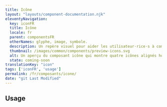 ```yaml
---
title: Icône
layout: "layouts/component-documentation.njk"
eleventyNavigation:
  key: iconFR
  title: Icône
  locale: fr
  parent: componentsFR
  otherNames: glyphe, image, symbole.
  description: Un repère visuel pour aider les utilisateur·rice·s à comprendre le contexte.
  thumbnail: /images/common/components/preview-icons.svg
  alt: Un aperçu du composant icône qui montre quatre icônes alignés horizontalement. Le premier, est composé d'un cercle vert avec une coche blanche à l'intérieur. Le second un triangle orange avec un point d'exclamation à l'intérieur. Le troisième un cercle bleu avec la lettre i pour information à l'intérieur et le dernier une flèche bleue pointant vers la droite
  state: coming-soon
translationKey: "icon"
tags: ['iconFR', 'usage']
permalink: /fr/composants/icone/
date: "git Last Modified"
---
```


## Usage